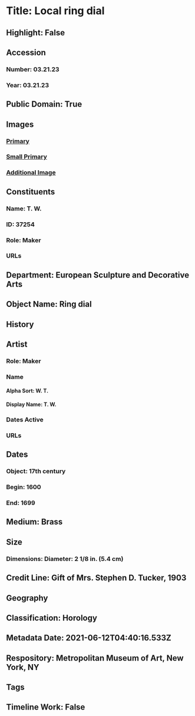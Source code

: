 # Title: Local ring dial
## Highlight: False
## Accession
### Number: 03.21.23
### Year: 03.21.23
## Public Domain: True
## Images
### [Primary](https://images.metmuseum.org/CRDImages/es/original/DP-13122-009.jpg)
### [Small Primary](https://images.metmuseum.org/CRDImages/es/web-large/DP-13122-009.jpg)
### [Additional Image](https://images.metmuseum.org/CRDImages/es/original/DP-13122-010.jpg)
## Constituents
### Name: T. W.
### ID: 37254
### Role: Maker
### URLs
## Department: European Sculpture and Decorative Arts
## Object Name: Ring dial
## History
## Artist
### Role: Maker
### Name
#### Alpha Sort: W. T.
#### Display Name: T. W.
### Dates Active
### URLs
## Dates
### Object: 17th century
### Begin: 1600
### End: 1699
## Medium: Brass
## Size
### Dimensions: Diameter: 2 1/8 in. (5.4 cm)
## Credit Line: Gift of Mrs. Stephen D. Tucker, 1903
## Geography
## Classification: Horology
## Metadata Date: 2021-06-12T04:40:16.533Z
## Respository: Metropolitan Museum of Art, New York, NY
## Tags
## Timeline Work: False